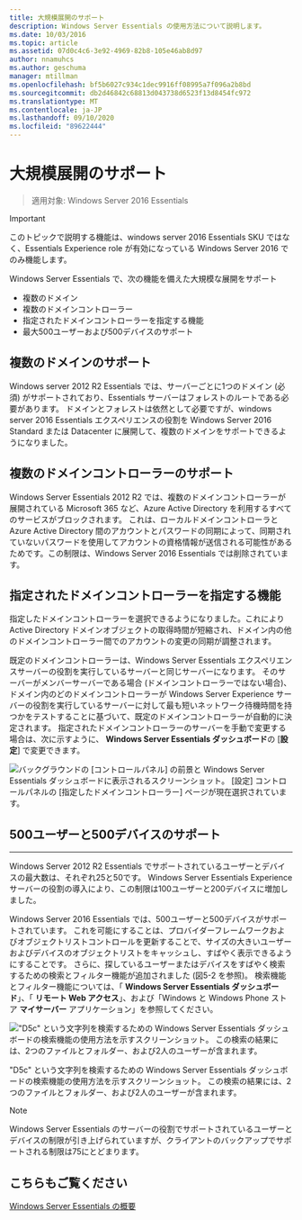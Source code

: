 ```yaml
---
title: 大規模展開のサポート
description: Windows Server Essentials の使用方法について説明します。
ms.date: 10/03/2016
ms.topic: article
ms.assetid: 07d0c4c6-3e92-4969-82b8-105e46ab8d97
author: nnamuhcs
ms.author: geschuma
manager: mtillman
ms.openlocfilehash: bf5b6027c934c1dec9916ff08995a7f096a2b8bd
ms.sourcegitcommit: db2d46842c68813d043738d6523f13d8454fc972
ms.translationtype: MT
ms.contentlocale: ja-JP
ms.lasthandoff: 09/10/2020
ms.locfileid: "89622444"
---
```

# <a name="support-for-larger-deployments"></a>大規模展開のサポート

>適用対象: Windows Server 2016 Essentials

> [!IMPORTANT]
> このトピックで説明する機能は、windows server 2016 Essentials SKU ではなく、Essentials Experience role が有効になっている Windows Server 2016 でのみ機能します。


Windows Server Essentials で、次の機能を備えた大規模な展開をサポート

- 複数のドメイン
- 複数のドメインコントローラー
- 指定されたドメインコントローラーを指定する機能
- 最大500ユーザーおよび500デバイスのサポート

## <a name="support-for-multiple-domains"></a>複数のドメインのサポート

Windows server 2012 R2 Essentials では、サーバーごとに1つのドメイン (必須) がサポートされており、Essentials サーバーはフォレストのルートである必要があります。 ドメインとフォレストは依然として必要ですが、windows server 2016 Essentials エクスペリエンスの役割を Windows Server 2016 Standard または Datacenter に展開して、複数のドメインをサポートできるようになりました。

## <a name="support-for-multiple-domain-controllers"></a>複数のドメインコントローラーのサポート

 Windows Server Essentials 2012 R2 では、複数のドメインコントローラーが展開されている Microsoft 365 など、Azure Active Directory を利用するすべてのサービスがブロックされます。 これは、ローカルドメインコントローラと Azure Active Directory 間のアカウントとパスワードの同期によって、同期されていないパスワードを使用してアカウントの資格情報が送信される可能性があるためです。この制限は、Windows Server 2016 Essentials では削除されています。

## <a name="ability-to-specify-a-designated-domain-controller"></a>指定されたドメインコントローラーを指定する機能

指定したドメインコントローラーを選択できるようになりました。これにより Active Directory ドメインオブジェクトの取得時間が短縮され、ドメイン内の他のドメインコントローラー間でのアカウントの変更の同期が調整されます。

既定のドメインコントローラーは、Windows Server Essentials エクスペリエンスサーバーの役割を実行しているサーバーと同じサーバーになります。 そのサーバーがメンバーサーバーである場合 (ドメインコントローラーではない場合)、ドメイン内のどのドメインコントローラーが Windows Server Experience サーバーの役割を実行しているサーバーに対して最も短いネットワーク待機時間を持つかをテストすることに基づいて、既定のドメインコントローラーが自動的に決定されます。 指定されたドメインコントローラーのサーバーを手動で変更する場合は、次に示すように、 **Windows Server Essentials ダッシュボード**の [**設定**] で変更できます。

![バックグラウンドの [コントロールパネル] の前景と Windows Server Essentials ダッシュボードに表示されるスクリーンショット。 [設定] コントロールパネルの [指定したドメインコントローラー] ページが現在選択されています。](media/larger-deployments-1.PNG)

## <a name="support-for-500-users-and-500-devices"></a>500ユーザーと500デバイスのサポート
-------------------------------------

Windows Server 2012 R2 Essentials でサポートされているユーザーとデバイスの最大数は、それぞれ25と50です。 Windows Server Essentials Experience サーバーの役割の導入により、この制限は100ユーザーと200デバイスに増加しました。

Windows Server 2016 Essentials では、500ユーザーと500デバイスがサポートされています。 これを可能にすることは、プロバイダーフレームワークおよびオブジェクトリストコントロールを更新することで、サイズの大きいユーザーおよびデバイスのオブジェクトリストをキャッシュし、すばやく表示できるようにすることです。 さらに、探しているユーザーまたはデバイスをすばやく検索するための検索とフィルター機能が追加されました (図5-2 を参照)。 検索機能とフィルター機能については、「 **Windows Server Essentials ダッシュボード**」、「 **リモート Web アクセス**」、および「Windows と Windows Phone ストア **マイサーバー** アプリケーション」を参照してください。

!["D5c" という文字列を検索するための Windows Server Essentials ダッシュボードの検索機能の使用方法を示すスクリーンショット。 この検索の結果には、2つのファイルとフォルダー、および2人のユーザーが含まれます。](media/larger-deployments-2.PNG)

"D5c" という文字列を検索するための Windows Server Essentials ダッシュボードの検索機能の使用方法を示すスクリーンショット。 この検索の結果には、2つのファイルとフォルダー、および2人のユーザーが含まれます。

> [!NOTE]
> Windows Server Essentials のサーバーの役割でサポートされているユーザーとデバイスの制限が引き上げられていますが、クライアントのバックアップでサポートされる制限は75にとどまります。

<a name="see-also"></a>こちらもご覧ください
--------
[Windows Server Essentials の概要](get-started.md)